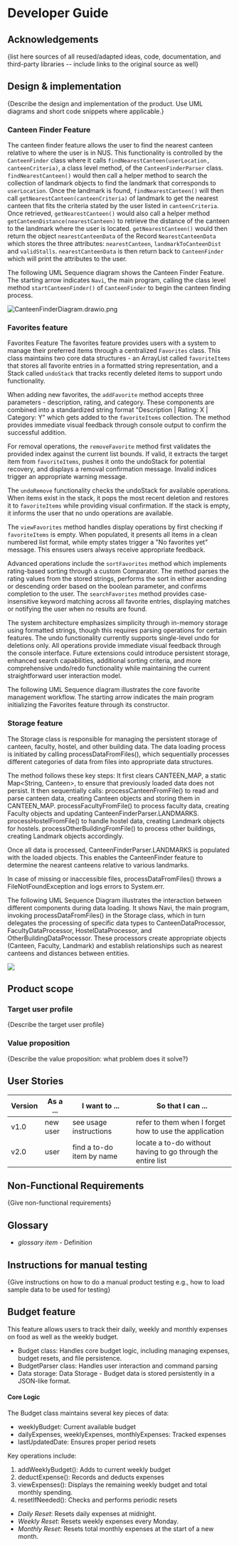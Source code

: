# Developer Guide

## Acknowledgements

{list here sources of all reused/adapted ideas, code, documentation, and third-party libraries -- include links to the original source as well}

## Design & implementation

{Describe the design and implementation of the product. Use UML diagrams and short code snippets where applicable.}
### Canteen Finder Feature 
The canteen finder feature allows the user to find the nearest canteen relative to where the user is in NUS.
This functionality is controlled by the `CanteenFinder` class where it calls `findNearestCanteen(userLocation, canteenCriteria)`, 
a class level method, of the `CanteenFinderParser` class. `findNearestCanteen()` would then call a helper 
method to search the collection of landmark objects to find the landmark that corresponds to `userLocation`. Once the landmark is found,
`findNearestCanteen()` will then call `getNearestCanteen(canteenCriteria)` of landmark to get the nearest canteen that fits the criteria
stated by the user listed in `canteenCriteria`. Once retrieved, `getNearestCanteen()` would also call a helper method 
`getCanteenDistance(nearestCanteen)` to retrieve the distance of the canteen to the landmark where the user is located.
`getNearestCanteen()` would then return the object `nearestCanteenData` of the Record `NearestCanteenData` which stores the three attributes: 
`nearestCanteen`, `landmarkToCanteenDist` and `validStalls`. `nearestCanteenData` is then return back to `CanteenFinder` which will print
the attributes to the user.

The following UML Sequence diagram shows the Canteen Finder Feature. The starting arrow indicates `Navi`, the main program, calling the class
level method `startCanteenFinder()` of `CanteenFinder` to begin the canteen finding process.

![CanteenFinderDiagram.drawio.png](diagrams/CanteenFinderDiagram.drawio.png)

### Favorites feature 
Favorites Feature
The favorites feature provides users with a system to manage their preferred items through a centralized `Favorites` 
class. This class maintains two core data structures - an ArrayList called `favoriteItems` that stores all favorite 
entries in a formatted string representation, and a Stack called `undoStack` that tracks recently deleted items to 
support undo functionality.

When adding new favorites, the `addFavorite` method accepts three parameters - description, rating, and category. 
These components are combined into a standardized string format "Description | Rating: X | Category: Y" which 
gets added to the `favoriteItems` collection. The method provides immediate visual feedback through console output to
confirm the successful addition.

For removal operations, the `removeFavorite` method first validates the provided index against the current list 
bounds. If valid, it extracts the target item from `favoriteItems`, pushes it onto the undoStack for potential recovery, 
and displays a removal confirmation message. Invalid indices trigger an appropriate warning message.

The `undoRemove` functionality checks the undoStack for available operations. When items exist in the stack, it pops the 
most recent deletion and restores it to `favoriteItems` while providing visual confirmation. If the stack is empty, it 
informs the user that no undo operations are available.

The `viewFavorites` method handles display operations by first checking if `favoriteItems` is empty. When populated, it 
presents all items in a clean numbered list format, while empty states trigger a "No favorites yet" message. This 
ensures users always receive appropriate feedback.

Advanced operations include the `sortFavorites` method which implements rating-based sorting through a custom 
Comparator. The method parses the rating values from the stored strings, performs the sort in either ascending
or descending order based on the boolean parameter, and confirms completion to the user. The `searchFavorites` method 
provides case-insensitive keyword matching across all favorite entries, displaying matches or notifying the user 
when no results are found.

The system architecture emphasizes simplicity through in-memory storage using formatted strings, though this 
requires parsing operations for certain features. The undo functionality currently supports single-level undo
for deletions only. All operations provide immediate visual feedback through the console interface. Future extensions
could introduce persistent storage, enhanced search capabilities, additional sorting criteria, and more comprehensive 
undo/redo functionality while maintaining the current straightforward user interaction model.

The following UML Sequence diagram illustrates the core favorite management workflow. The starting arrow indicates the 
main program initializing the Favorites feature through its constructor.





### Storage feature
The Storage class is responsible for managing the persistent storage of canteen, faculty, hostel, and other building data. 
The data loading process is initiated by calling processDataFromFiles(), which sequentially processes different 
categories of data from files into appropriate data structures.

The method follows these key steps:
It first clears CANTEEN_MAP, a static Map<String, Canteen>, to ensure that previously loaded data does not persist.
It then sequentially calls:
processCanteenFromFile() to read and parse canteen data, creating Canteen objects and storing them in CANTEEN_MAP.
processFacultyFromFile() to process faculty data, creating Faculty objects and updating CanteenFinderParser.LANDMARKS.
processHostelFromFile() to handle hostel data, creating Landmark objects for hostels.
processOtherBuildingFromFile() to process other buildings, creating Landmark objects accordingly.

Once all data is processed, CanteenFinderParser.LANDMARKS is populated with the loaded objects. This enables the 
CanteenFinder feature to determine the nearest canteens relative to various landmarks.

In case of missing or inaccessible files, processDataFromFiles() throws a FileNotFoundException and logs errors to 
System.err.

The following UML Sequence Diagram illustrates the interaction between different components during data loading. 
It shows Navi, the main program, invoking processDataFromFiles() in the Storage class, which in turn delegates the 
processing of specific data types to CanteenDataProcessor, FacultyDataProcessor, HostelDataProcessor, and 
OtherBuildingDataProcessor. These processors create appropriate objects (Canteen, Faculty, Landmark) and establish 
relationships such as nearest canteens and distances between entities.

![](diagrams/StorageRefactored.png)


## Product scope
### Target user profile

{Describe the target user profile}

### Value proposition

{Describe the value proposition: what problem does it solve?}

## User Stories

|Version| As a ... | I want to ... | So that I can ...|
|--------|----------|---------------|------------------|
|v1.0|new user|see usage instructions|refer to them when I forget how to use the application|
|v2.0|user|find a to-do item by name|locate a to-do without having to go through the entire list|

## Non-Functional Requirements

{Give non-functional requirements}

## Glossary

* *glossary item* - Definition

## Instructions for manual testing

{Give instructions on how to do a manual product testing e.g., how to load sample data to be used for testing}










































## Budget feature
This feature allows users to track their daily, weekly and monthly expenses on food as well as the weekly budget.
* Budget class: Handles core budget logic, including managing expenses, budget resets, and file persistence.
* BudgetParser class: Handles user interaction and command parsing
* Data storage: Data Storage - Budget data is stored persistently in a JSON-like format.

#### Core Logic
The Budget class maintains several key pieces of data:
* weeklyBudget: Current available budget
* dailyExpenses, weeklyExpenses, monthlyExpenses: Tracked expenses
* lastUpdatedDate: Ensures proper period resets


Key operations include:

1. addWeeklyBudget(): Adds to current weekly budget
2. deductExpense(): Records and deducts expenses
3. viewExpenses():  Displays the remaining weekly budget and total monthly spending.
4. resetIfNeeded(): Checks and performs periodic resets
* *Daily Reset*: Resets daily expenses at midnight.
* *Weekly Reset*: Resets weekly expenses every Monday. 
* *Monthly Reset*: Resets total monthly expenses at the start of a new month.
